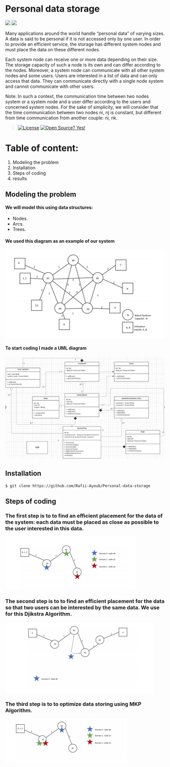 # Personal data storage

![](https://forthebadge.com/images/badges/made-with-java.svg) ![](https://forthebadge.com/images/badges/built-with-love.svg)


Many applications around the world handle “personal data” of varying sizes. A data is said to be personal if it is not accessed only by one user. In order to provide an efficient service, the storage has different system nodes and must place the data on these different nodes.
    
Each system node can receive one or more data depending on their size. The storage capacity of such a node is its own and can differ according to the nodes. Moreover, a system node can communicate with all other system nodes and some users.
Users are interested in a list of data and can only access that data. They can communicate directly with a single node system and cannot communicate with other users.

Note: In such a context, the communication time between two nodes system or a system node and a user differ according to the users and concerned system nodes. For the sake of simplicity, we will consider that the time communication between two nodes ni, nj is constant, but different from time communication from another couple: ni, nk.

> [![License](https://img.shields.io/badge/License-Apache%202.0-blue.svg)](https://opensource.org/licenses/Apache-2.0)  [![Open Source? Yes!](https://badgen.net/badge/Open%20Source%20%3F/Yes%21/blue?icon=github)](https://github.com/Naereen/badges/)
# Table of content: 
1. Modeling the problem
2. Installation
3. Steps of coding
4. results

## Modeling the problem
#### We will model this using data structures: 
  * Nodes. 
  * Arcs.
  * Trees.

#### We used this diagram as an example of our system
![](images/diagram1.PNG)

#### To start coding I made a UML diagram
![](images/uml1.PNG)

## Installation 


```
$ git clone https://github.com/Rafii-Ayoub/Personal-data-storage

```

## Steps of coding

### The first step is to to find an efficient placement for the data of the system: each data must be placed as close as possible to the user interested in this data.
![](images/figure1.PNG)

### The second step is to to find an efficient placement for the data so that two users can be interested by the same data. We use for this Djikstra Algorithm.
![](images/figure2.PNG)

### The third step is to to optimize data storing using MKP Algorithm.
![](images/figure3.PNG)
